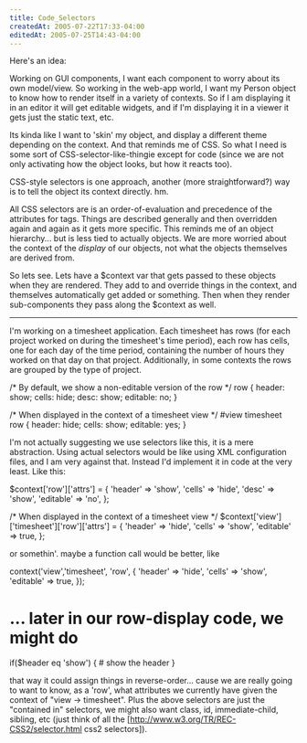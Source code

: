 ```yaml
---
title: Code_Selectors
createdAt: 2005-07-22T17:33-04:00
editedAt: 2005-07-25T14:43-04:00
---
```


Here's an idea:

Working on GUI components, I want each component to worry about its own model/view. So working in the web-app world, I want my Person object to know how to render itself in a variety of contexts. So if I am displaying it in an editor it will get editable widgets, and if I'm displaying it in a viewer it gets just the static text, etc.

Its kinda like I want to 'skin' my object, and display a different theme depending on the context. And that reminds me of CSS. So what I need is some sort of CSS-selector-like-thingie except for code (since we are not only activating how the object looks, but how it reacts too).

CSS-style selectors is one approach, another (more straightforward?) way is to tell the object its context directly. hm.

All CSS selectors are is an order-of-evaluation and precedence of the attributes for tags. Things are described generally and then overridden again and again as it gets more specific. This reminds me of an object hierarchy... but is less tied to actually objects. We are more worried about the context of the <i>display</i> of our objects, not what the objects themselves are derived from.

So lets see. Lets have a $context var that gets passed to these objects when they are rendered. They add to and override things in the context, and themselves automatically get added or something. Then when they render sub-components they pass along the $context as well.

----

I'm working on a timesheet application. Each timesheet has rows (for each project worked on during the timesheet's time period), each row has cells, one for each day of the time period, containing the number of hours they worked on that day on that project. Additionally, in some contexts the rows are grouped by the type of project.

  /* By default, we show a non-editable version of the row */
  row {
    header: show;
    cells: hide;
    desc: show;
    editable: no;
  }

  /* When displayed in the context of a timesheet view */
  #view timesheet row {
    header: hide;
    cells: show;
    editable: yes;
  }

I'm not actually suggesting we use selectors like this, it is a mere abstraction. Using actual selectors would be like using XML configuration files, and I am very against that. Instead I'd implement it in code at the very least. Like this:

  $context['row']['attrs'] = {
    'header' => 'show',
    'cells' => 'hide',
    'desc' => 'show',
    'editable' => 'no',
  };

  /* When displayed in the context of a timesheet view */
  $context['view']['timesheet']['row']['attrs'] = {
    'header' => 'hide',
    'cells' => 'show',
    'editable' => true,
  };

or somethin'. maybe a function call would be better, like

  context('view','timesheet', 'row', {
    'header' => 'hide',
    'cells' => 'show',
    'editable' => true,
  });

  # ... later in our row-display code, we might do
  if($header eq 'show') {
    # show the header
  }

that way it could assign things in reverse-order... cause we are really going to want to know, as a 'row', what attributes we currently have given the context of "view -> timesheet". Plus the above selectors are just the "contained in" selectors, we might also want class, id, immediate-child, sibling, etc (just think of all the [http://www.w3.org/TR/REC-CSS2/selector.html css2 selectors]).

